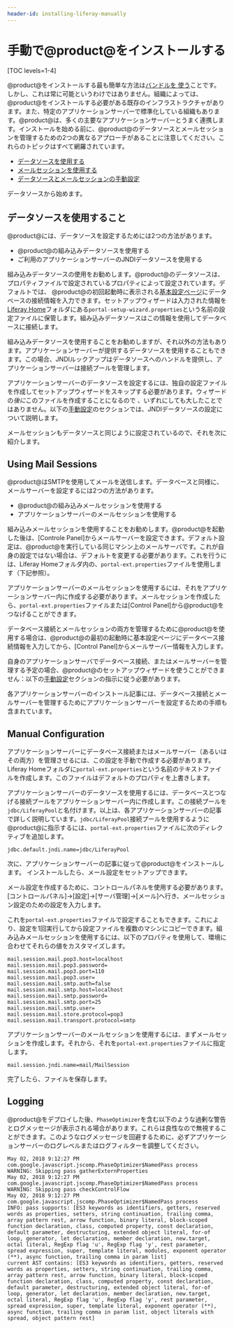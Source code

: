 ```yaml
---
header-id: installing-liferay-manually
---
```


# 手動で@product@をインストールする

[TOC levels=1-4]

@product@をインストールする最も簡単な方法は[バンドルを 使う](/docs/7-1/deploy/-/knowledge_base/d/installing-liferay)ことです。
しかし、これは常に可能というわけではありません。組織によっては、@product@をインストールする必要がある既存のインフラストラクチャがあります。また、特定のアプリケーションサーバーで標準化している組織もあります。@product@は、多くの主要なアプリケーションサーバーとうまく連携します。インストールを始める前に、@product@のデータソースとメールセッションを管理するための2つの異なるアプローチがあることに注意してください。これらのトピックはすべて網羅されています。

- [データソースを使用する](#using-data-sources)
- [メールセッションを使用する](#using-mail-sessions)
- [データソースとメールセッションの手動設定](#manual-configuration)

データソースから始めます。

## データソースを使用すること

@product@には、データソースを設定するためには2つの方法があります。

- @product@の組み込みデータソースを使用する
- ご利用のアプリケーションサーバーのJNDIデータソースを使用する

組み込みデータソースの使用をお勧めします。@product@のデータソースは、プロパティファイルで設定されているプロパティによって設定されています。デフォルトでは、 @product@の初回起動時に表示される[基本設定ページ](/docs/7-1/deploy/-/knowledge_base/d/installing-liferay#using-the-setup-wizard)にデータベースの接続情報を入力できます。セットアップウィザードは入力された情報を[Liferay Home](/docs/7-1/deploy/-/knowledge_base/d/installing-liferay#liferay-home)フォルダにある`portal-setup-wizard.properties`という名前の設定ファイルに保管します。組み込みデータソースはこの情報を使用してデータベースに接続します。

組み込みデータソースを使用することをお勧めしますが、それ以外の方法もあります。アプリケーションサーバーが提供するデータソースを使用することもできます。この場合、JNDIルックアップはデータソースへのハンドルを提供し、アプリケーションサーバーは接続プールを管理します。

アプリケーションサーバーのデータソースを設定するには、独自の設定ファイルを作成してセットアップウィザードをスキップする必要があります。ウィザードの*後に*このファイルを作成することになるので 、いずれにしても大したことではありません。以下の[手動設定](#manual-configuration)のセクションでは、JNDIデータソースの設定について説明します。

メールセッションもデータソースと同じように設定されているので、それを次に紹介します。

## Using Mail Sessions

@product@はSMTPを使用してメールを送信します。データベースと同様に、メールサーバーを設定するには2つの方法があります。

- @product@の組み込みメールセッションを使用する
- アプリケーションサーバーのメールセッションを使用する

組み込みメールセッションを使用することをお勧めします。@product@を起動した後は、[Controle Panel]からメールサーバーを設定できます。デフォルト設定は、@product@を実行している同じマシン上のメールサーバです。これが自身の設定ではない場合は、デフォルトを変更する必要があります。これを行うには、Liferay Homeフォルダ内の、`portal-ext.properties`ファイルを使用します（下記参照）。

アプリケーションサーバーのメールセッションを使用するには、それをアプリケーションサーバー内に作成する必要があります。メールセッションを作成したら、`portal-ext.properties`ファイルまたは[Control Panel]から@product@をつなげることができます。

データベース接続とメールセッションの両方を管理するために@product@を使用する場合は、@product@の最初の起動時に基本設定ページにデータベース接続情報を入力してから、[Control Panel]からメールサーバー情報を入力します。

自身のアプリケーションサーバでデータベース接続、またはメールサーバーを管理する予定の場合、@product@のセットアップウィザードを使うことができません：以下の[手動設定](#manual-configuration)セクションの指示に従う必要があります。

各アプリケーションサーバーのインストール記事には、データベース接続とメールサーバーを管理するためにアプリケーションサーバーを設定するための手順も含まれています。

## Manual Configuration

アプリケーションサーバーにデータベース接続またはメールサーバー（あるいはその両方）を管理させるには、この設定を手動で作成する必要があります。Liferay Homeフォルダに`portal-ext.properties`という名前のテキストファイルを作成します。このファイルはデフォルトのプロパティを上書きします。

アプリケーションサーバーのデータソースを使用するには、データベースとつなげる接続プールをアプリケーションサーバー内に作成します。この接続プールを`jdbc/LiferayPool`と名付けます。以上は、各アプリケーションサーバーの記事で詳しく説明しています。`jdbc/LiferayPool`接続プールを使用するように@product@に指示するには、`portal-ext.properties`ファイルに次のディレクティブを追加します。

    jdbc.default.jndi.name=jdbc/LiferayPool

次に、アプリケーションサーバーの記事に従って@product@をインストールします。
インストールしたら、メール設定をセットアップできます。

メール設定を作成するために、コントロールパネルを使用する必要があります。[コントロールパネル]→[設定]→[サーバ管理]→[メール]へ行き、メールセッション設定のための設定を入力します。

これを`portal-ext.properties`ファイルで設定することもできます。これにより、設定を1回実行してから設定ファイルを複数のマシンにコピーできます。組み込みメールセッションを使用するには、以下のプロパティを使用して、環境に合わせてそれらの値をカスタマイズします。

    mail.session.mail.pop3.host=localhost
    mail.session.mail.pop3.password=
    mail.session.mail.pop3.port=110
    mail.session.mail.pop3.user=
    mail.session.mail.smtp.auth=false
    mail.session.mail.smtp.host=localhost
    mail.session.mail.smtp.password=
    mail.session.mail.smtp.port=25
    mail.session.mail.smtp.user=
    mail.session.mail.store.protocol=pop3
    mail.session.mail.transport.protocol=smtp

アプリケーションサーバーのメールセッションを使用するには、まずメールセッションを作成します。それから、それを`portal-ext.properties`ファイルに指定します。

    mail.session.jndi.name=mail/MailSession

完了したら、ファイルを保存します。

## Logging

@product@をデプロイした後、`PhaseOptimizer`を含む以下のような過剰な警告とログメッセージが表示される場合があります。これらは良性なので無視することができます。このようなログメッセージを回避するために、必ずアプリケーションサーバーのログレベルまたはログフィルターを調整してください。

    May 02, 2018 9:12:27 PM com.google.javascript.jscomp.PhaseOptimizer$NamedPass process
    WARNING: Skipping pass gatherExternProperties
    May 02, 2018 9:12:27 PM com.google.javascript.jscomp.PhaseOptimizer$NamedPass process
    WARNING: Skipping pass checkControlFlow
    May 02, 2018 9:12:27 PM com.google.javascript.jscomp.PhaseOptimizer$NamedPass process
    INFO: pass supports: [ES3 keywords as identifiers, getters, reserved words as properties, setters, string continuation, trailing comma, array pattern rest, arrow function, binary literal, block-scoped function declaration, class, computed property, const declaration, default parameter, destructuring, extended object literal, for-of loop, generator, let declaration, member declaration, new.target, octal literal, RegExp flag 'u', RegExp flag 'y', rest parameter, spread expression, super, template literal, modules, exponent operator (**), async function, trailing comma in param list]
    current AST contains: [ES3 keywords as identifiers, getters, reserved words as properties, setters, string continuation, trailing comma, array pattern rest, arrow function, binary literal, block-scoped function declaration, class, computed property, const declaration, default parameter, destructuring, extended object literal, for-of loop, generator, let declaration, member declaration, new.target, octal literal, RegExp flag 'u', RegExp flag 'y', rest parameter, spread expression, super, template literal, exponent operator (**), async function, trailing comma in param list, object literals with spread, object pattern rest]
